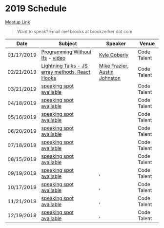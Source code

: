# 2019 Schedule

[Meetup Link](http://www.meetup.com/Node-js-Denver-Boulder/)

> Want to speak? Email me! brooks at brookzerker dot com

| Date       | Subject                                                                                         | Speaker                                                  | Venue       |
|------------|-------------------------------------------------------------------------------------------------|----------------------------------------------------------|-------------|
| 01/17/2019 | [Programming Without Ifs](https://www.meetup.com/Node-js-Denver-Boulder/events/nprrhpyzcbwb/) - [video](https://www.youtube.com/watch?v=400uu1vwgaM)  | [Kyle Coberly](https://www.linkedin.com/in/kylecoberly/) | Code Talent |
| 02/21/2019 | [Lightning Talks - JS array methods, React Hooks](https://www.meetup.com/Node-js-Denver-Boulder/events/nprrhpyzdbcc/) | [Mike Frazier](https://www.linkedin.com/in/mikesfrazier/), [Austin Johnston](https://www.linkedin.com/in/austinrjohnston/) | Code Talent                 |
| 03/21/2019 | [speaking spot available]()  | []() | Code Talent                 |
| 04/18/2019 | [speaking spot available]()  | []() | Code Talent                 |
| 05/16/2019 | [speaking spot available]() | []() | Code Talent
| 06/20/2019 | [speaking spot available]() | []() | Code Talent |
| 07/18/2019 | [speaking spot available]() | []() | Code Talent |
| 08/15/2019 | [speaking spot available]() | []() | Code Talent |
| 09/19/2019 | [speaking spot available]() | [](), | Code Talent
| 10/17/2019 | [speaking spot available]() | [](), | Code Talent 
| 11/21/2019 | [speaking spot available]() | [](), | Code Talent 
| 12/19/2019 | [speaking spot available]() | [](), | Code Talent 
